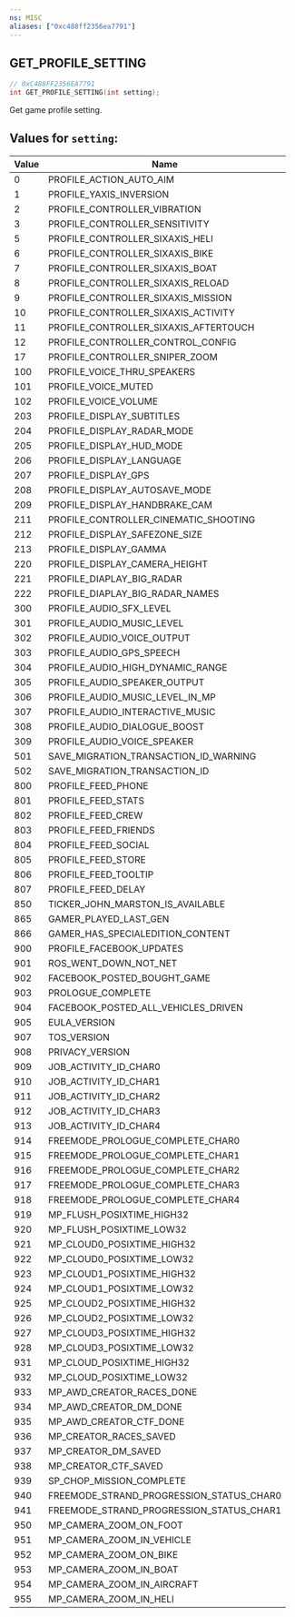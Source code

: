 ```yaml
---
ns: MISC
aliases: ["0xc488ff2356ea7791"]
---
```

## GET_PROFILE_SETTING

```c
// 0xC488FF2356EA7791
int GET_PROFILE_SETTING(int setting);
```

Get game profile setting.

## Values for `setting`:
| Value | Name |
| --- | --- |
| 0 | PROFILE_ACTION_AUTO_AIM |
| 1 | PROFILE_YAXIS_INVERSION |
| 2 | PROFILE_CONTROLLER_VIBRATION |
| 3 | PROFILE_CONTROLLER_SENSITIVITY |
| 5 | PROFILE_CONTROLLER_SIXAXIS_HELI |
| 6 | PROFILE_CONTROLLER_SIXAXIS_BIKE |
| 7 | PROFILE_CONTROLLER_SIXAXIS_BOAT |
| 8 | PROFILE_CONTROLLER_SIXAXIS_RELOAD |
| 9 | PROFILE_CONTROLLER_SIXAXIS_MISSION |
| 10 | PROFILE_CONTROLLER_SIXAXIS_ACTIVITY |
| 11 | PROFILE_CONTROLLER_SIXAXIS_AFTERTOUCH |
| 12 | PROFILE_CONTROLLER_CONTROL_CONFIG |
| 17 | PROFILE_CONTROLLER_SNIPER_ZOOM |
| 100 | PROFILE_VOICE_THRU_SPEAKERS |
| 101 | PROFILE_VOICE_MUTED |
| 102 | PROFILE_VOICE_VOLUME |
| 203 | PROFILE_DISPLAY_SUBTITLES |
| 204 | PROFILE_DISPLAY_RADAR_MODE |
| 205 | PROFILE_DISPLAY_HUD_MODE |
| 206 | PROFILE_DISPLAY_LANGUAGE |
| 207 | PROFILE_DISPLAY_GPS |
| 208 | PROFILE_DISPLAY_AUTOSAVE_MODE |
| 209 | PROFILE_DISPLAY_HANDBRAKE_CAM |
| 211 | PROFILE_CONTROLLER_CINEMATIC_SHOOTING |
| 212 | PROFILE_DISPLAY_SAFEZONE_SIZE |
| 213 | PROFILE_DISPLAY_GAMMA |
| 220 | PROFILE_DISPLAY_CAMERA_HEIGHT |
| 221 | PROFILE_DIAPLAY_BIG_RADAR |
| 222 | PROFILE_DIAPLAY_BIG_RADAR_NAMES |
| 300 | PROFILE_AUDIO_SFX_LEVEL |
| 301 | PROFILE_AUDIO_MUSIC_LEVEL |
| 302 | PROFILE_AUDIO_VOICE_OUTPUT |
| 303 | PROFILE_AUDIO_GPS_SPEECH |
| 304 | PROFILE_AUDIO_HIGH_DYNAMIC_RANGE |
| 305 | PROFILE_AUDIO_SPEAKER_OUTPUT |
| 306 | PROFILE_AUDIO_MUSIC_LEVEL_IN_MP |
| 307 | PROFILE_AUDIO_INTERACTIVE_MUSIC |
| 308 | PROFILE_AUDIO_DIALOGUE_BOOST |
| 309 | PROFILE_AUDIO_VOICE_SPEAKER |
| 501 | SAVE_MIGRATION_TRANSACTION_ID_WARNING |
| 502 | SAVE_MIGRATION_TRANSACTION_ID |
| 800 | PROFILE_FEED_PHONE |
| 801 | PROFILE_FEED_STATS |
| 802 | PROFILE_FEED_CREW |
| 803 | PROFILE_FEED_FRIENDS |
| 804 | PROFILE_FEED_SOCIAL |
| 805 | PROFILE_FEED_STORE |
| 806 | PROFILE_FEED_TOOLTIP |
| 807 | PROFILE_FEED_DELAY |
| 850 | TICKER_JOHN_MARSTON_IS_AVAILABLE |
| 865 | GAMER_PLAYED_LAST_GEN |
| 866 | GAMER_HAS_SPECIALEDITION_CONTENT |
| 900 | PROFILE_FACEBOOK_UPDATES |
| 901 | ROS_WENT_DOWN_NOT_NET |
| 902 | FACEBOOK_POSTED_BOUGHT_GAME |
| 903 | PROLOGUE_COMPLETE |
| 904 | FACEBOOK_POSTED_ALL_VEHICLES_DRIVEN |
| 905 | EULA_VERSION |
| 907 | TOS_VERSION |
| 908 | PRIVACY_VERSION |
| 909 | JOB_ACTIVITY_ID_CHAR0 |
| 910 | JOB_ACTIVITY_ID_CHAR1 |
| 911 | JOB_ACTIVITY_ID_CHAR2 |
| 912 | JOB_ACTIVITY_ID_CHAR3 |
| 913 | JOB_ACTIVITY_ID_CHAR4 |
| 914 | FREEMODE_PROLOGUE_COMPLETE_CHAR0 |
| 915 | FREEMODE_PROLOGUE_COMPLETE_CHAR1 |
| 916 | FREEMODE_PROLOGUE_COMPLETE_CHAR2 |
| 917 | FREEMODE_PROLOGUE_COMPLETE_CHAR3 |
| 918 | FREEMODE_PROLOGUE_COMPLETE_CHAR4 |
| 919 | MP_FLUSH_POSIXTIME_HIGH32 |
| 920 | MP_FLUSH_POSIXTIME_LOW32 |
| 921 | MP_CLOUD0_POSIXTIME_HIGH32 |
| 922 | MP_CLOUD0_POSIXTIME_LOW32 |
| 923 | MP_CLOUD1_POSIXTIME_HIGH32 |
| 924 | MP_CLOUD1_POSIXTIME_LOW32 |
| 925 | MP_CLOUD2_POSIXTIME_HIGH32 |
| 926 | MP_CLOUD2_POSIXTIME_LOW32 |
| 927 | MP_CLOUD3_POSIXTIME_HIGH32 |
| 928 | MP_CLOUD3_POSIXTIME_LOW32 |
| 931 | MP_CLOUD_POSIXTIME_HIGH32 |
| 932 | MP_CLOUD_POSIXTIME_LOW32 |
| 933 | MP_AWD_CREATOR_RACES_DONE |
| 934 | MP_AWD_CREATOR_DM_DONE |
| 935 | MP_AWD_CREATOR_CTF_DONE |
| 936 | MP_CREATOR_RACES_SAVED |
| 937 | MP_CREATOR_DM_SAVED |
| 938 | MP_CREATOR_CTF_SAVED |
| 939 | SP_CHOP_MISSION_COMPLETE |
| 940 | FREEMODE_STRAND_PROGRESSION_STATUS_CHAR0 |
| 941 | FREEMODE_STRAND_PROGRESSION_STATUS_CHAR1 |
| 950 | MP_CAMERA_ZOOM_ON_FOOT |
| 951 | MP_CAMERA_ZOOM_IN_VEHICLE |
| 952 | MP_CAMERA_ZOOM_ON_BIKE |
| 953 | MP_CAMERA_ZOOM_IN_BOAT |
| 954 | MP_CAMERA_ZOOM_IN_AIRCRAFT |
| 955 | MP_CAMERA_ZOOM_IN_HELI |

